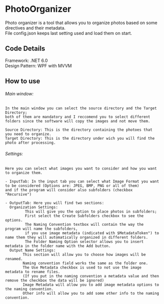 # PhotoOrganizer
Photo organizer is a tool that allows you to organize photos based on some directives and their metadata.<br />
File config.json keeps last setting used and load them on start.

## Code Details
Framework: .NET 6.0<br />
Design Pattern: WPF with MVVM

## How to use

###### Main window:
    In the main window you can select the source directory and the Target Directory;
    both of them are mandatory and I reccomend you to select different folders since the software will copy the images and not move them.
    
    Source Directory: This is the directory containing the photoes that you need to organize.
    Target Directory: This is the directory under wich you will find the photo after processing.
    
###### Settings:
    Here you can select what images you want to consider and how you want to organize them.

    - InputTab: In the input tab you can select what Image Format you want to be considered (Options are: JPEG, BMP, PNG or all of them) 
    and if the program will consider also subfolders (checkbox "Recursive")

    - OutputTab: Here you will find two sections:
      Organization Settings:
             This will give you the option to place photos in subfolders; 
             First select the Create Subfolders checkbox to see the options.                             
             The Naming Convention textbox will contain the way the program will name the subfolders,
             if you use image metadata (indicated with $MetadataToken") to name them they will automatically organized in different folders.
             The Folder Naming Option selector allows you to insert metadata in the folder name with the Add button.               
      Output Name Settings: 
            This section will allow you to choose how images will be renamed.
            Naming convention field works the same as the folder one.
            The Use Metadata checkbox is used to not use the image metadata to rename files.
            (If you put in the naming convention a metadata value and then remove the checkbox the data will be ignored)                            
            Image Metadata will allow you to add image metadata options to the naming convention.                            
            Other info will allow you to add some other info to the naming convention.
                            
           
